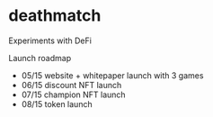 # deathmatch

Experiments with DeFi

Launch roadmap

- 05/15 website + whitepaper launch with 3 games
- 06/15 discount NFT launch
- 07/15 champion NFT launch
- 08/15 token launch
